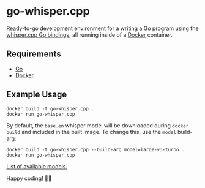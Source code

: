 # go-whisper.cpp
Ready-to-go development environment for a writing a [Go](https://go.dev/) program using the [whisper.cpp Go bindings](https://github.com/ggml-org/whisper.cpp/tree/master/bindings/go), all running inside of a [Docker](https://www.docker.com/) container.

## Requirements
- [Go](https://go.dev/learn/)
- [Docker](https://www.docker.com/get-started/)

## Example Usage
```
docker build -t go-whisper.cpp .
docker run go-whisper.cpp
```

By default, the `base.en` whisper model will be downloaded during `docker build` and included in the built image.  To change this, use the `model` build-arg:

```
docker build -t go-whisper.cpp --build-arg model=large-v3-turbo .
docker run go-whisper.cpp
```

[List of available models.](https://huggingface.co/ggerganov/whisper.cpp)

Happy coding! 🙏😎
